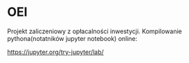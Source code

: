 # OEI
Projekt zaliczeniowy z opłacalności inwestycji.
Kompilowanie pythona(notatników jupyter notebook) online:

https://jupyter.org/try-jupyter/lab/
